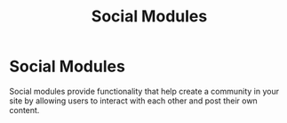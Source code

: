 ﻿---
uid: social-modules
topic: social-modules
locale: en
title: Social Modules
dnneditions: 
dnnversion: 09.02.00
parent-topic: administrators-included-modules-overview
related-topics: included-modules
---

# Social Modules

Social modules provide functionality that help create a community in your site by allowing users to interact with each other and post their own content.
